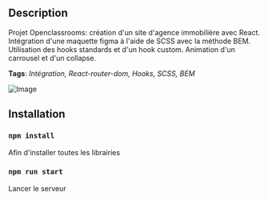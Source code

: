 ## Description

Projet Openclassrooms: création d'un site d'agence immobilière avec React. Intégration d'une maquette figma à l'aide de SCSS avec la méthode BEM.
Utilisation des hooks standards et d'un hook custom. Animation d'un carrousel et d'un collapse.

**Tags**: *Intégration, React-router-dom, Hooks, SCSS, BEM*

![Image](https://github.com/AvirKarakitsos/OC_project7_node_express_mongodb/blob/main/public/project6.png?raw=true)


## Installation

### `npm install`

Afin d'installer toutes les librairies

### `npm run start`

Lancer le serveur